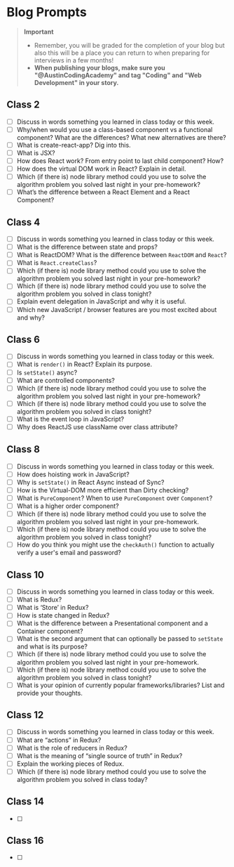 # Blog Prompts

  > **Important**
  > - Remember, you will be graded for the completion of your blog but also this will be a place you can return to when preparing for interviews in a few months!
  > - **When publishing your blogs, make sure you "@AustinCodingAcademy" and tag "Coding" and "Web Development" in your story.**

## Class 2

- [ ] Discuss in words something you learned in class today or this week.
- [ ] Why/when would you use a class-based component vs a functional component? What are the differences? What new alternatives are there?
- [ ] What is create-react-app? Dig into this.
- [ ] What is JSX?
- [ ] How does React work? From entry point to last child component? How?
- [ ] How does the virtual DOM work in React? Explain in detail.
- [ ] Which (if there is) node library method could you use to solve the algorithm problem you solved last night in your pre-homework?
- [ ] What’s the difference between a React Element and a React Component?

## Class 4

- [ ] Discuss in words something you learned in class today or this week.
- [ ] What is the difference between state and props?
- [ ] What is ReactDOM? What is the difference between `ReactDOM` and `React`?
- [ ] What is `React.createClass`?
- [ ] Which (if there is) node library method could you use to solve the algorithm problem you solved last night in your pre-homework?
- [ ] Which (if there is) node library method could you use to solve the algorithm problem you solved in class tonight?
- [ ] Explain event delegation in JavaScript and why it is useful.
- [ ] Which new JavaScript / browser features are you most excited about and why?

## Class 6

- [ ] Discuss in words something you learned in class today or this week.
- [ ] What is `render()` in React? Explain its purpose.
- [ ] Is `setState()` async?
- [ ] What are controlled components?
- [ ] Which (if there is) node library method could you use to solve the algorithm problem you solved last night in your pre-homework?
- [ ] Which (if there is) node library method could you use to solve the algorithm problem you solved in class tonight?
- [ ] What is the event loop in JavaScript?
- [ ] Why does ReactJS use className over class attribute?

## Class 8

- [ ] Discuss in words something you learned in class today or this week.
- [ ] How does hoisting work in JavaScript?
- [ ] Why is `setState()` in React Async instead of Sync?
- [ ] How is the Virtual-DOM more efficient than Dirty checking?
- [ ] What is `PureComponent`? When to use `PureComponent` over `Component`?
- [ ] What is a higher order component?
- [ ] Which (if there is) node library method could you use to solve the algorithm problem you solved last night in your pre-homework.
- [ ] Which (if there is) node library method could you use to solve the algorithm problem you solved in class tonight?
- [ ] How do you think you might use the `checkAuth()` function to actually verify a user's email and password?

## Class 10

- [ ] Discuss in words something you learned in class today or this week.
- [ ] What is Redux?
- [ ] What is ‘Store’ in Redux?
- [ ] How is state changed in Redux?
- [ ] What is the difference between a Presentational component and a Container component?
- [ ] What is the second argument that can optionally be passed to `setState` and what is its purpose?
- [ ] Which (if there is) node library method could you use to solve the algorithm problem you solved last night in your pre-homework.
- [ ] Which (if there is) node library method could you use to solve the algorithm problem you solved in class tonight?
- [ ] What is your opinion of currently popular frameworks/libraries? List and provide your thoughts.

## Class 12

- [ ] Discuss in words something you learned in class today or this week.
- [ ] What are “actions” in Redux?
- [ ] What is the role of reducers in Redux?
- [ ] What is the meaning of “single source of truth” in Redux?
- [ ] Explain the working pieces of Redux.
- [ ] Which (if there is) node library method could you use to solve the algorithm problem you solved in class today?

## Class 14

- [ ]

## Class 16

- [ ]